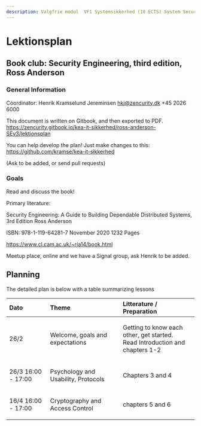 ```yaml
---
description: Valgfrie modul  VF1 Systemsikkerhed (10 ECTS) System Security
---
```


# Lektionsplan

## Book club:  Security Engineering, third edition, Ross Anderson

### General Information
Coordinator: Henrik Kramselund Jereminsen hkj@zencurity.dk +45 2026 6000


This document is written on Gitbook, and then exported to PDF.
https://zencurity.gitbook.io/kea-it-sikkerhed/ross-anderson-SEv3/lektionsplan

You can help develop the plan! Just make changes to this:
https://github.com/kramse/kea-it-sikkerhed

(Ask to be added, or send pull requests)

### Goals

Read and discuss the book!


Primary literature:

Security Engineering: A Guide to Building Dependable Distributed Systems, 3rd Edition
Ross Anderson

ISBN: 978-1-119-64281-7 November 2020 1232 Pages


https://www.cl.cam.ac.uk/~rja14/book.html


Meetup place, online and we have a Signal group, ask Henrik to be added.



## Planning

The detailed plan is below with a table summarizing lessons

<table>
<thead>
<tr>
  <th style="text-align:left">Dato</th>
  <th style="text-align:left">Theme</th>
  <th style="text-align:left">Litterature / Preparation</th>
</tr>
</thead>
<tbody>
    <tr>
      <td style="text-align:left">26/2</td>
      <td style="text-align:left">
        <p>Welcome, goals and expectations</p>
      </td>
      <td style="text-align:left">
      <p> Getting to know each other, get started.<br>
      Read Introduction and chapters 1-2</p>
      </td>
    </tr>
    <tr>
      <td style="text-align:left">26/3 16:00 - 17:00</td>
      <td style="text-align:left"><p>Psychology and Usability, Protocols</p>
      </td>
      <td style="text-align:left">
      <p>Chapters 3 and 4 </p>
      </td>
    </tr>
    <tr>
      <td style="text-align:left">16/4 16:00 - 17:00</td>
      <td style="text-align:left"><p>Cryptography and Access Control</p>
      </td>
      <td style="text-align:left">
      <p>chapters 5 and 6 </p>
      </td>
    </tr>
  </tbody>
</table>
